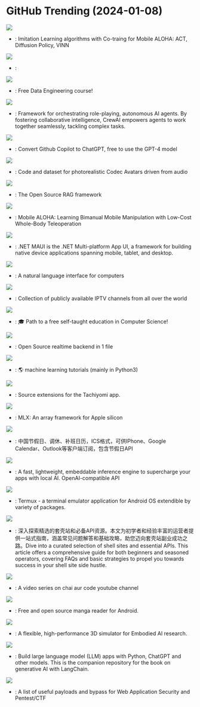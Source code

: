 # GitHub Trending (2024-01-08)

![](https://img.shields.io/badge/Python-New%20457-green?style=flat-square&logo=appveyor)
- [](https://github.comundefined): Imitation Learning algorithms with Co-traing for Mobile ALOHA: ACT, Diffusion Policy, VINN

![](https://img.shields.io/badge/C%23-New%2049-green?style=flat-square&logo=appveyor)
- [](https://github.comundefined): 

![](https://img.shields.io/badge/Jupyter%20Notebook-New%20154-green?style=flat-square&logo=appveyor)
- [](https://github.comundefined): Free Data Engineering course!

![](https://img.shields.io/badge/Python-New%201-green?style=flat-square&logo=appveyor)
- [](https://github.comundefined): Framework for orchestrating role-playing, autonomous AI agents. By fostering collaborative intelligence, CrewAI empowers agents to work together seamlessly, tackling complex tasks.

![](https://img.shields.io/badge/Go-New%20510-green?style=flat-square&logo=appveyor)
- [](https://github.comundefined): Convert Github Copilot to ChatGPT, free to use the GPT-4 model

![](https://img.shields.io/badge/Python-New%20257-green?style=flat-square&logo=appveyor)
- [](https://github.comundefined): Code and dataset for photorealistic Codec Avatars driven from audio

![](https://img.shields.io/badge/Python-New%20161-green?style=flat-square&logo=appveyor)
- [](https://github.comundefined): The Open Source RAG framework

![](https://img.shields.io/badge/Jupyter%20Notebook-New%20337-green?style=flat-square&logo=appveyor)
- [](https://github.comundefined): Mobile ALOHA: Learning Bimanual Mobile Manipulation with Low-Cost Whole-Body Teleoperation

![](https://img.shields.io/badge/C%23-New%20119-green?style=flat-square&logo=appveyor)
- [](https://github.comundefined): .NET MAUI is the .NET Multi-platform App UI, a framework for building native device applications spanning mobile, tablet, and desktop.

![](https://img.shields.io/badge/Python-New%20155-green?style=flat-square&logo=appveyor)
- [](https://github.comundefined): A natural language interface for computers

![](https://img.shields.io/badge/JavaScript-New%2062-green?style=flat-square&logo=appveyor)
- [](https://github.comundefined): Collection of publicly available IPTV channels from all over the world

![](https://img.shields.io/badge/none-New%20313-green?style=flat-square&logo=appveyor)
- [](https://github.comundefined): 🎓 Path to a free self-taught education in Computer Science!

![](https://img.shields.io/badge/Go-New%20500-green?style=flat-square&logo=appveyor)
- [](https://github.comundefined): Open Source realtime backend in 1 file

![](https://img.shields.io/badge/HTML-New%2084-green?style=flat-square&logo=appveyor)
- [](https://github.comundefined): 🌎 machine learning tutorials (mainly in Python3)

![](https://img.shields.io/badge/Kotlin-New%2052-green?style=flat-square&logo=appveyor)
- [](https://github.comundefined): Source extensions for the Tachiyomi app.

![](https://img.shields.io/badge/C%2B%2B-New%20103-green?style=flat-square&logo=appveyor)
- [](https://github.comundefined): MLX: An array framework for Apple silicon

![](https://img.shields.io/badge/none-New%20140-green?style=flat-square&logo=appveyor)
- [](https://github.comundefined): 中国节假日、调休、补班日历，ICS格式，可供IPhone、Google Calendar、Outlook等客户端订阅，包含节假日API

![](https://img.shields.io/badge/C%2B%2B-New%20198-green?style=flat-square&logo=appveyor)
- [](https://github.comundefined): A fast, lightweight, embeddable inference engine to supercharge your apps with local AI. OpenAI-compatible API

![](https://img.shields.io/badge/Java-New%2038-green?style=flat-square&logo=appveyor)
- [](https://github.comundefined): Termux - a terminal emulator application for Android OS extendible by variety of packages.

![](https://img.shields.io/badge/none-New%20305-green?style=flat-square&logo=appveyor)
- [](https://github.comundefined): 深入探索精选的套壳站和必备API资源。本文为初学者和经验丰富的运营者提供一站式指南，涵盖常见问题解答和基础攻略，助您迈向套壳站副业成功之路。Dive into a curated selection of shell sites and essential APIs. This article offers a comprehensive guide for both beginners and seasoned operators, covering FAQs and basic strategies to propel you towards success in your shell site side hustle.

![](https://img.shields.io/badge/JavaScript-New%2041-green?style=flat-square&logo=appveyor)
- [](https://github.comundefined): A video series on chai aur code youtube channel

![](https://img.shields.io/badge/Kotlin-New%2056-green?style=flat-square&logo=appveyor)
- [](https://github.comundefined): Free and open source manga reader for Android.

![](https://img.shields.io/badge/C%2B%2B-New%207-green?style=flat-square&logo=appveyor)
- [](https://github.comundefined): A flexible, high-performance 3D simulator for Embodied AI research.

![](https://img.shields.io/badge/Jupyter%20Notebook-New%2023-green?style=flat-square&logo=appveyor)
- [](https://github.comundefined): Build large language model (LLM) apps with Python, ChatGPT and other models. This is the companion repository for the book on generative AI with LangChain.

![](https://img.shields.io/badge/Python-New%20196-green?style=flat-square&logo=appveyor)
- [](https://github.comundefined): A list of useful payloads and bypass for Web Application Security and Pentest/CTF

